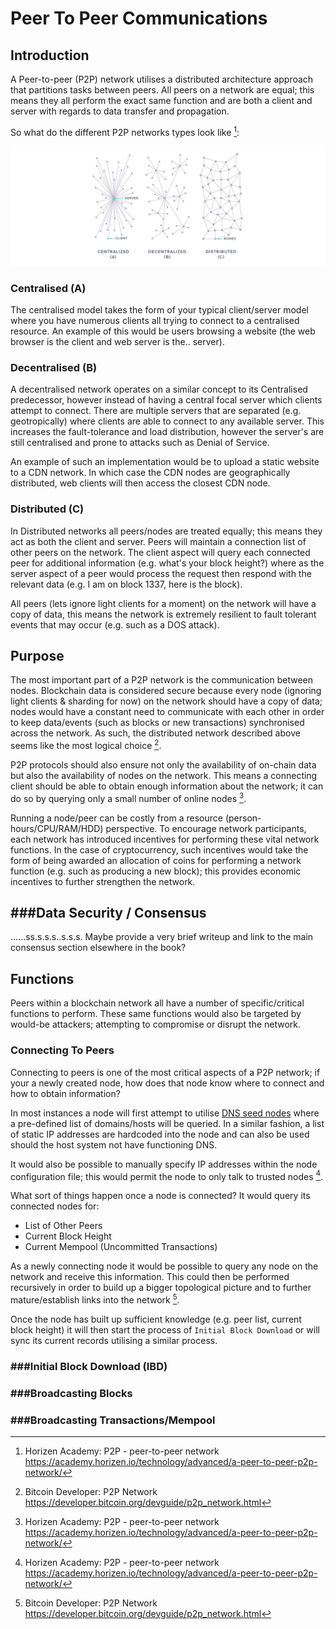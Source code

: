 # Peer To Peer Communications
## Introduction
A Peer-to-peer (P2P) network utilises a distributed architecture approach that partitions tasks between peers.  All peers on a network are equal; this means they all perform the exact same function and are both a client and server with regards to data transfer and propagation.

So what do the different P2P networks types look like [^2]:

![P2P Network Type](images/p2p.network.types.jpg)

### Centralised (A)
The centralised model takes the form of your typical client/server model where you have numerous clients all trying to connect to a centralised resource.  An example of this would be users browsing a website (the web browser is the client and web server is the.. server).

### Decentralised (B)
A decentralised network operates on a similar concept to its Centralised predecessor, however instead of having a central focal server which clients attempt to connect.  There are multiple servers that are separated (e.g. geotropically) where clients are able to connect to any available server.  This increases the fault-tolerance and load distribution, however the server's are still centralised and prone to attacks such as Denial of Service.

An example of such an implementation would be to upload a static website to a CDN network.  In which case the CDN nodes are geographically distributed, web clients will then access the closest CDN node.

### Distributed (C)
In Distributed networks all peers/nodes are treated equally; this means they act as both the client and server.  Peers will maintain a connection list of other peers on the network. The client aspect will query each connected peer for additional information (e.g. what's your block height?) where as the server aspect of a peer would process the request then respond with the relevant data (e.g. I am on block 1337, here is the block).

All peers (lets ignore light clients for a moment) on the network will have a copy of data, this means the network is extremely resilient to fault tolerant events that may occur (e.g. such as a DOS attack).

## Purpose
The most important part of a P2P network is the communication between nodes.  Blockchain data is considered secure because every node (ignoring light clients & sharding for now) on the network should have a copy of data; nodes would have a constant need to communicate with each other in order to keep data/events (such as blocks or new transactions) synchronised across the network.  As such, the distributed network described above seems like the most logical choice [^1].

P2P protocols should also ensure not only the availability of on-chain data but also the availability of nodes on the network.  This means a connecting client should be able to obtain enough information about the network; it can do so by querying only a small number of online nodes [^2].

Running a node/peer can be costly from a resource (person-hours/CPU/RAM/HDD) perspective.  To encourage network participants, each network has introduced incentives for performing these vital network functions.  In the case of cryptocurrency, such incentives would take the form of being awarded an allocation of coins for performing a network function (e.g. such as producing a new block);  this provides economic incentives to further strengthen the network.

## ###Data Security / Consensus
......ss.s.s.s..s.s.s.
Maybe provide a very brief writeup and link to the main consensus section elsewhere in the book?


## Functions
Peers within a blockchain network all have a number of specific/critical functions to perform.  These same functions would also be targeted by would-be attackers; attempting to compromise or disrupt the network.

### Connecting To Peers
Connecting to peers is one of the most critical aspects of a P2P network;  if your a newly created node, how does that node know where to connect and how to obtain information?

In most instances a node will first attempt to utilise [DNS seed nodes](DNS.md) where a pre-defined list of domains/hosts will be queried.  In a similar fashion, a list of static IP addresses are hardcoded into the node and can also be used should the host system not have functioning DNS.

It would also be possible to manually specify IP addresses within the node configuration file; this would permit the node to only talk to trusted nodes [^2].

What sort of things happen once a node is connected? It would query its connected nodes for:

+ List of Other Peers
+ Current Block Height
+ Current Mempool (Uncommitted Transactions)

As a newly connecting node it would be possible to query any node on the network and receive this information.  This could then be performed recursively in order to build up a bigger topological picture and to further mature/establish links into the network [^1].

Once the node has built up sufficient knowledge (e.g. peer list, current block height) it will then start the process of `Initial Block Download` or will sync its current records utilising a similar process.


### ###Initial Block Download (IBD)





### ###Broadcasting Blocks


### ###Broadcasting Transactions/Mempool




[^1]: Bitcoin Developer: P2P Network
  https://developer.bitcoin.org/devguide/p2p_network.html
[^2]: Horizen Academy: P2P - peer-to-peer network
  https://academy.horizen.io/technology/advanced/a-peer-to-peer-p2p-network/

